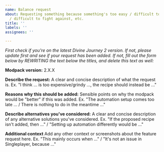 ```yaml
---
name: Balance request
about: Requesting something because something's too easy / difficult to craft, easy
  / difficult to fight against, etc.
title: ''
labels: ''
assignees: ''

---
```


*First check if you're on the latest Divine Journey 2 version. If not, please update first and see if your request has been added. If not, fill out the form below by REWRITING the text below the titles, and delete this text as well:*

**Modpack version:**
2.X.X

**Describe the request:**
A clear and concise description of what the request is.
Ex. "I think ... is too expensive/grindy ..., the recipe should instead be ..."

**Reasons why this should be added:**
Sensible points on why the modpack would be "better" if this was added.
Ex. "The automation setup comes too late ... / There is nothing to do in the meantime ..."

**Describe alternatives you've considered:**
A clear and concise description of any alternative solutions you've considered.
Ex. "If the proposed recipe isn't added, then ..." / "Setting up automation differently would be ..."

**Additional context**
Add any other context or screenshots about the feature request here.
Ex. "This mainly occurs when ..." / "It's not an issue in Singleplayer, because ..."
